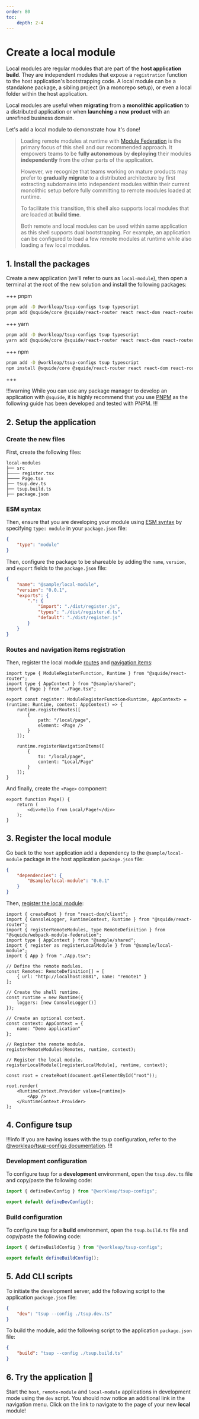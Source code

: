 ```yaml
---
order: 80
toc:
    depth: 2-4
---
```


# Create a local module

Local modules are regular modules that are part of the **host application build**. They are independent modules that expose a `registration` function to the host application's bootstrapping code. A local module can be a standalone package, a sibling project (in a monorepo setup), or even a local folder within the host application.

Local modules are useful when **migrating** from a **monolithic application** to a distributed application or when **launching** a **new product** with an unrefined business domain.

Let's add a local module to demonstrate how it's done!

> Loading remote modules at runtime with [Module Federation](https://webpack.js.org/concepts/module-federation/) is the primary focus of this shell and our recommended approach. It empowers teams to be **fully autonomous** by **deploying** their modules **independently** from the other parts of the application.
>
> However, we recognize that teams working on mature products may prefer to **gradually migrate** to a distributed architecture by first extracting subdomains into independent modules within their current monolithic setup before fully committing to remote modules loaded at runtime.
>
> To facilitate this transition, this shell also supports local modules that are loaded at **build time**.
>
> Both remote and local modules can be used within same application as this shell supports dual bootstrapping. For example, an application can be configured to load a few remote modules at runtime while also loading a few local modules.

## 1. Install the packages

Create a new application (we'll refer to ours as `local-module`), then open a terminal at the root of the new solution and install the following packages:

+++ pnpm
```bash
pnpm add -D @workleap/tsup-configs tsup typescript
pnpm add @squide/core @squide/react-router react react-dom react-router-dom
```
+++ yarn
```bash
pnpm add -D @workleap/tsup-configs tsup typescript
yarn add @squide/core @squide/react-router react react-dom react-router-dom
```
+++ npm
```bash
pnpm add -D @workleap/tsup-configs tsup typescript
npm install @squide/core @squide/react-router react react-dom react-router-dom
```
+++

!!!warning
While you can use any package manager to develop an application with `@squide`, it is highly recommend that you use [PNPM](https://pnpm.io/) as the following guide has been developed and tested with PNPM.
!!!

## 2. Setup the application

### Create the new files

First, create the following files:

```
local-modules
├── src
├──── register.tsx
├──── Page.tsx
├── tsup.dev.ts
├── tsup.build.ts
├── package.json
```

### ESM syntax

Then, ensure that you are developing your module using [ESM syntax](https://developer.mozilla.org/en-US/docs/Web/JavaScript/Guide/Modules) by specifying `type: module` in your `package.json` file:

```json local-module/package.json
{
    "type": "module"
}
```

Then, configure the package to be shareable by adding the `name`, `version`, and `export` fields to the `package.json` file:

```json local-module/package.json
{
    "name": "@sample/local-module",
    "version": "0.0.1",
    "exports": {
        ".": {
            "import": "./dist/register.js",
            "types": "./dist/register.d.ts",
            "default": "./dist/register.js"
        }
    }
}
```

### Routes and navigation items registration

Then, register the local module [routes](/reference/runtime/runtime-class.md#register-routes) and [navigation items](/reference/runtime/runtime-class.md#register-navigation-items):

```tsx !#6-11,13-18 local-module/src/register.tsx
import type { ModuleRegisterFunction, Runtime } from "@squide/react-router";
import type { AppContext } from "@sample/shared";
import { Page } from "./Page.tsx";

export const register: ModuleRegisterFunction<Runtime, AppContext> = (runtime: Runtime, context: AppContext) => {
    runtime.registerRoutes([
        {
            path: "/local/page",
            element: <Page />
        }
    ]);

    runtime.registerNavigationItems([
        {
            to: "/local/page",
            content: "Local/Page"
        }
    ]);
}
```

And finally, create the `<Page>` component:

```tsx local-module/src/Page.tsx
export function Page() {
    return (
        <div>Hello from Local/Page!</div>
    );
}
```

## 3. Register the local module

Go back to the `host` application add a dependency to the `@sample/local-module` package in the host application `package.json` file:

```json host/package.json
{
    "dependencies": {
        "@sample/local-module": "0.0.1"
    }
}
```

Then, [register the local module](/reference/registration/registerLocalModules.md):

```tsx !#5,27 host/src/bootstrap.tsx
import { createRoot } from "react-dom/client";
import { ConsoleLogger, RuntimeContext, Runtime } from "@squide/react-router";
import { registerRemoteModules, type RemoteDefinition } from "@squide/webpack-module-federation";
import type { AppContext } from "@sample/shared";
import { register as registerLocalModule } from "@sample/local-module";
import { App } from "./App.tsx";

// Define the remote modules.
const Remotes: RemoteDefinition[] = [
    { url: "http://localhost:8081", name: "remote1" }
];

// Create the shell runtime.
const runtime = new Runtime({
    loggers: [new ConsoleLogger()]
});

// Create an optional context.
const context: AppContext = {
    name: "Demo application"
};

// Register the remote module.
registerRemoteModules(Remotes, runtime, context);

// Register the local module.
registerLocalModule([registerLocalModule], runtime, context);

const root = createRoot(document.getElementById("root"));

root.render(
    <RuntimeContext.Provider value={runtime}>
        <App />
    </RuntimeContext.Provider>
);
```

## 4. Configure tsup

!!!info
If you are having issues with the tsup configuration, refer to the [@workleap/tsup-configs documentation](https://gsoft-inc.github.io/wl-web-configs/tsup).
!!!

### Development configuration

To configure tsup for a **development** environment, open the `tsup.dev.ts` file and copy/paste the following code:

```ts local-module/tsup.dev.ts
import { defineDevConfig } from "@workleap/tsup-configs";

export default defineDevConfig();
```

### Build configuration

To configure tsup for a **build** environment, open the `tsup.build.ts` file and copy/paste the following code:

```ts local-module/tsup.build.ts
import { defineBuildConfig } from "@workleap/tsup-configs";

export default defineBuildConfig();
```

## 5. Add CLI scripts

To initiate the development server, add the following script to the application `package.json` file:

```json local-module/package.json
{
    "dev": "tsup --config ./tsup.dev.ts"
}
```

To build the module, add the following script to the application `package.json` file:

```json local-module/package.json
{
    "build": "tsup --config ./tsup.build.ts"
}
```

## 6. Try the application :rocket:

Start the `host`, `remote-module` and `local-module` applications in development mode using the `dev` script. You should now notice an additional link in the navigation menu. Click on the link to navigate to the page of your new **local** module!
